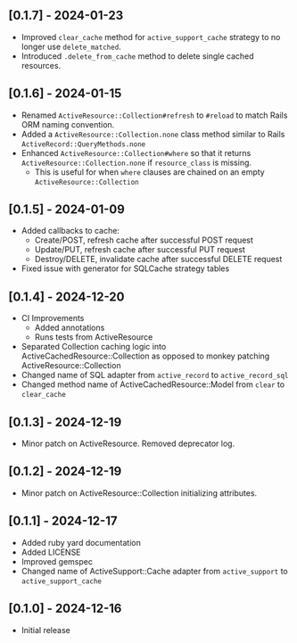 ## [0.1.7] - 2024-01-23
- Improved `clear_cache` method for `active_support_cache` strategy to no longer use `delete_matched`.
- Introduced `.delete_from_cache` method to delete single cached resources.

## [0.1.6] - 2024-01-15
- Renamed `ActiveResource::Collection#refresh` to `#reload` to match Rails ORM naming convention.
- Added a `ActiveResource::Collection.none` class method similar to Rails `ActiveRecord::QueryMethods.none`
- Enhanced `ActiveResource::Collection#where` so that it returns `ActiveResource::Collection.none` if `resource_class` is missing.
    - This is useful for when `where` clauses are chained on an empty `ActiveResource::Collection`

## [0.1.5] - 2024-01-09
- Added callbacks to cache:
    - Create/POST, refresh cache after successful POST request
    - Update/PUT, refresh cache after successful PUT request
    - Destroy/DELETE, invalidate cache after successful DELETE request
- Fixed issue with generator for SQLCache strategy tables

## [0.1.4] - 2024-12-20
- CI Improvements
    - Added annotations
    - Runs tests from ActiveResource
- Separated Collection caching logic into ActiveCachedResource::Collection as opposed to monkey patching ActiveResource::Collection
- Changed name of SQL adapter from `active_record` to `active_record_sql`
- Changed method name of ActiveCachedResource::Model from `clear` to `clear_cache`

## [0.1.3] - 2024-12-19
- Minor patch on ActiveResource. Removed deprecator log.

## [0.1.2] - 2024-12-19
- Minor patch on ActiveResource::Collection initializing attributes.

## [0.1.1] - 2024-12-17

- Added ruby yard documentation
- Added LICENSE
- Improved gemspec
- Changed name of ActiveSupport::Cache adapter from `active_support` to `active_support_cache`


## [0.1.0] - 2024-12-16

- Initial release
